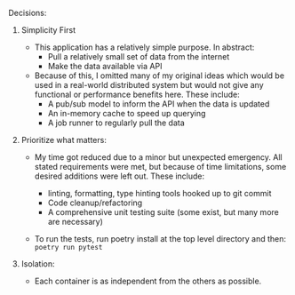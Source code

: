 Decisions:
1. Simplicity First

    - This application has a relatively simple purpose. In abstract:
        * Pull a relatively small set of data from the internet
        * Make the data available via API
    - Because of this, I omitted many of my original ideas which would be used in a real-world distributed system but
    would not give any functional or performance benefits here. These include:
        * A pub/sub model to inform the API when the data is updated
        * An in-memory cache to speed up querying
        * A job runner to regularly pull the data

2. Prioritize what matters:

    - My time got reduced due to a minor but unexpected emergency. All stated requirements were met, but because of time limitations, some desired additions were left out. These include:
        * linting, formatting, type hinting tools hooked up to git commit
        * Code cleanup/refactoring
        * A comprehensive unit testing suite (some exist, but many more are necessary)

    - To run the tests, run poetry install at the top level directory and then:
        `poetry run pytest`
    
3. Isolation:
    - Each container is as independent from the others as possible. 